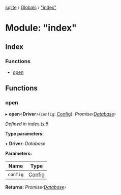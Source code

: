 [sqlite](../README.md) › [Globals](../globals.md) › ["index"](_index_.md)

# Module: "index"

## Index

### Functions

* [open](_index_.md#open)

## Functions

###  open

▸ **open**<**Driver**>(`config`: [Config](_interfaces_sqlite_interfaces_.md#config)): *Promise‹[Database](../classes/_database_.database.md)›*

*Defined in [index.ts:6](https://github.com/kriasoft/node-sqlite/blob/16a8dec/src/index.ts#L6)*

**Type parameters:**

▪ **Driver**: *Database*

**Parameters:**

Name | Type |
------ | ------ |
`config` | [Config](_interfaces_sqlite_interfaces_.md#config) |

**Returns:** *Promise‹[Database](../classes/_database_.database.md)›*
